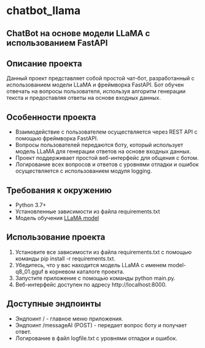 # chatbot_llama 
## ChatBot на основе модели LLaMA с использованием FastAPI

## Описание проекта

Данный проект представляет собой простой чат-бот, разработанный с использованием модели LLaMA и фреймворка FastAPI. Бот обучен отвечать на вопросы пользователя, используя алгоритм генерации текста и предоставляя ответы на основе входных данных.

## Особенности проекта

- Взаимодействие с пользователем осуществляется через REST API с помощью фреймворка FastAPI.
- Вопросы пользователей передаются боту, который использует модель LLaMA для генерации ответов на основе входных данных.
- Проект поддерживает простой веб-интерфейс для общения с ботом.
- Логирование всех вопросов и ответов с уровнями отладки и ошибок осуществляется с использованием модуля logging.

## Требования к окружению

- Python 3.7+
- Установленные зависимости из файла requirements.txt
- Модель обучения [LLaMA model](https://huggingface.co/IlyaGusev/saiga_mistral_7b_gguf/blob/main/model-q8_0.gguf)

## Использование проекта

1. Установите все зависимости из файла requirements.txt с помощью команды pip install -r requirements.txt.
2. Убедитесь, что у вас находится модель LLaMA с именем model-q8_01.gguf в корневом каталоге проекта.
3. Запустите приложение с помощью команды python main.py.
4. Веб-интерфейс доступен по адресу http://localhost:8000.

## Доступные эндпоинты

- Эндпоинт / - главное меню приложения.
- Эндпоинт /messageAI (POST) - передает вопрос боту и получает ответ.
- Логирование в файл logfile.txt с уровнями отладки и ошибок.
